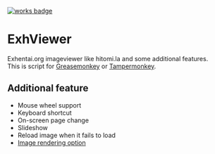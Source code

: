 [![works badge](https://cdn.rawgit.com/skygarlics/works-on-my-machine/v0.2.0/badge.svg)](https://github.com/skygarlics/works-on-my-machine)  
# ExhViewer
Exhentai.org imageviewer like hitomi.la and some additional features.  
This is script for [Greasemonkey](https://addons.mozilla.org/ko/firefox/addon/greasemonkey/) or [Tampermonkey](https://chrome.google.com/webstore/detail/tampermonkey/dhdgffkkebhmkfjojejmpbldmpobfkfo?hl=ko).  

## Additional feature
- Mouse wheel support
- Keyboard shortcut
- On-screen page change
- Slideshow
- Reload image when it fails to load
- [Image rendering option](https://developer.mozilla.org/ko/docs/Web/CSS/image-rendering)
